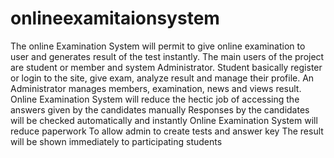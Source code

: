 onlineexamitaionsystem
======================

The online Examination System will permit to give online examination to user and generates result of the test instantly. The main users of the project are student or member and  system Administrator. Student basically register or login to the site, give exam, analyze result and manage their profile. An Administrator manages members, examination, news and views result.
Online Examination System will reduce the hectic job of accessing the answers given by the candidates manually
Responses by the candidates will be checked automatically and instantly
Online Examination System will reduce paperwork
To allow admin to create tests and answer key
The result will be shown immediately to participating students
